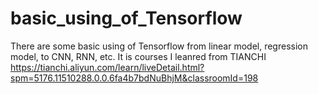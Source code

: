 # basic_using_of_Tensorflow
There are some basic using of Tensorflow from linear model, regression model, to CNN, RNN, etc.
It is courses I leanred from TIANCHI https://tianchi.aliyun.com/learn/liveDetail.html?spm=5176.11510288.0.0.6fa4b7bdNuBhjM&classroomId=198
